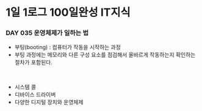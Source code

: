 # 1일 1로그 100일완성 IT지식
### DAY 035 운영체제가 일하는 법
* 부팅(booting) : 컴퓨터가 작동을 시작하는 과정
* 부팅 과정에는 메모리와 다른 구성 요소를 점검해서 올바르게 작동하는지 확인하는 절차가 포함된다.

<br>

* 시스템 콜
* 디바이스 드라이버
* 다양한 디지털 장치와 운영체제 